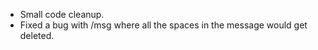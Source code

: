 - Small code cleanup.
- Fixed a bug with /msg where all the spaces in the message would get deleted.
